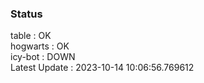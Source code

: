 ### Status


table : OK  
hogwarts : OK  
icy-bot : DOWN  
Latest Update : 2023-10-14 10:06:56.769612
